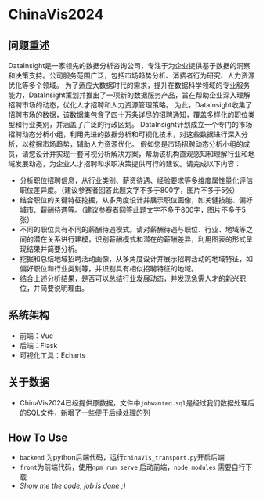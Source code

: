 # ChinaVis2024
## 问题重述
DataInsight是一家领先的数据分析咨询公司，专注于为企业提供基于数据的洞察和决策支持。公司服务范围广泛，包括市场趋势分析、消费者行为研究、人力资源优化等多个领域。 为了适应大数据时代的需求，提升在数据科学领域的专业服务能力，DataInsight策划并推出了一项新的数据服务产品，旨在帮助企业深入理解招聘市场的动态，优化人才招聘和人力资源管理策略。 为此，DataInsight收集了招聘市场的数据，该数据集包含了四十万条详尽的招聘通知，覆盖多样化的职位类型和行业类别，并涵盖了广泛的行政区划。 DataInsight计划成立一个专门的市场招聘动态分析小组，利用先进的数据分析和可视化技术，对这些数据进行深入分析，以挖掘市场趋势，辅助人力资源优化。 假如您是市场招聘动态分析小组的成员，请您设计并实现一套可视分析解决方案，帮助该机构直观感知和理解行业和地域发展动态，为企业人才招聘和求职决策提供可行的建议。请完成以下内容：

- 分析职位招聘信息，从行业类别、薪资待遇、经验要求等多维度属性量化评估职位差异度。（建议参赛者回答此题文字不多于800字，图片不多于5张）
- 结合职位的关键特征挖掘，从多角度设计并展示职位画像，如关健技能、偏好城市、薪酬待遇等。（建议参赛者回答此题文字不多于800字，图片不多于5张）
- 不同的职位具有不同的薪酬待遇模式。请对薪酬待遇与职位、行业、地域等之间的潜在关系进行建模，识别薪酬模式和潜在的薪酬差异，利用图表的形式呈现结果并简要分析。
- 挖掘和总结地域招聘活动画像，从多角度设计并展示招聘活动的地域特征，如偏好职位和行业类别等，并识别具有相似招聘特征的地域。
- 结合上述分析结果，是否可以总结行业发展动态，并发现急需人才的新兴职位，并简要说明理由。

## 系统架构
- 前端：Vue
- 后端：Flask
- 可视化工具：Echarts

## 关于数据
- ChinaVis2024已经提供原数据，文件中`jobwanted.sql`是经过我们数据处理后的SQL文件，新增了一些便于后续处理的列

## How To Use

- `backend` 为python后端代码，运行`chinaVis_transport.py`开启后端
- `front`为前端代码，使用`npm run serve` 启动前端，`node_modules` 需要自行下载
- *Show me the code, job is done ;)*
